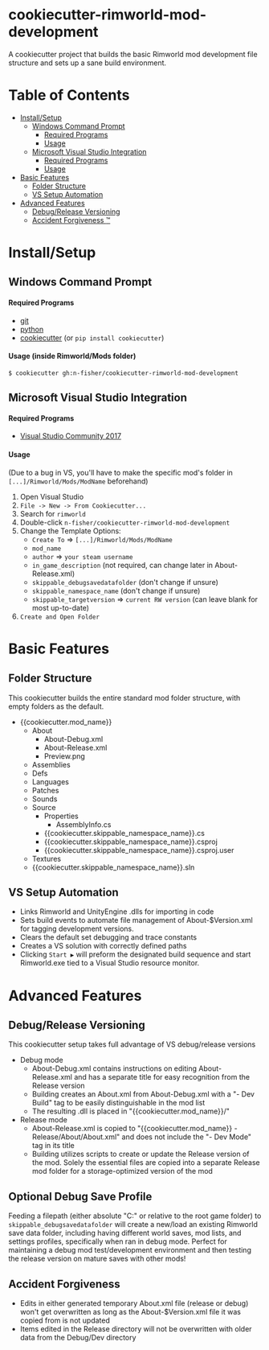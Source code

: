 # cookiecutter-rimworld-mod-development
A cookiecutter project that builds the basic Rimworld mod development file structure and sets up a sane build environment.

# Table of Contents  
- [Install/Setup](#installsetup) 
  - [Windows Command Prompt](#windows-command-prompt)  
    - [Required Programs](#required-programs)  
    - [Usage](#usage-inside-rimworldmods-folder)  
  - [Microsoft Visual Studio Integration](#microsoft-visual-studio-integration)  
    - [Required Programs](#required-programs-1)  
    - [Usage](#usage)  
- [Basic Features](#basic-features) 
  - [Folder Structure](#folder-structure)  
  - [VS Setup Automation](#vs-setup-automation)  
- [Advanced Features](#advanced-features) 
  - [Debug/Release Versioning](#debugrelease-versioning)  
  - [Accident Forgiveness :tm:](#accident-forgiveness)  


# Install/Setup
## Windows Command Prompt
#### Required Programs
- [git](https://git-scm.com/downloads)
- [python](https://www.python.org/downloads/)
- [cookiecutter](https://github.com/audreyr/cookiecutter) (or `pip install cookiecutter`)

#### Usage (inside Rimworld/Mods folder)
    $ cookiecutter gh:n-fisher/cookiecutter-rimworld-mod-development
    
## Microsoft Visual Studio Integration
#### Required Programs

- [Visual Studio Community 2017](https://www.visualstudio.com/downloads/)
#### Usage
(Due to a bug in VS, you'll have to make the specific mod's folder in `[...]/Rimworld/Mods/ModName` beforehand)
1. Open Visual Studio
2. `File -> New -> From Cookiecutter...`
3. Search for `rimworld`
4. Double-click `n-fisher/cookiecutter-rimworld-mod-development`
5. Change the Template Options:
   - `Create To` => `[...]/Rimworld/Mods/ModName`
   - `mod_name`
   - `author` => `your steam username`
   - `in_game_description` (not required, can change later in About-Release.xml)
   - `skippable_debugsavedatafolder` (don't change if unsure)
   - `skippable_namespace_name` (don't change if unsure)
   - `skippable_targetversion` => `current RW version` (can leave blank for most up-to-date)
6. `Create and Open Folder`


# Basic Features
## Folder Structure
This cookiecutter builds the entire standard mod folder structure, with empty folders as the default.
- {{cookiecutter.mod_name}}
  - About
    - About-Debug.xml
    - About-Release.xml
    - Preview.png
  - Assemblies
  - Defs
  - Languages
  - Patches
  - Sounds
  - Source
    - Properties
      - AssemblyInfo.cs
    - {{cookiecutter.skippable_namespace_name}}.cs
    - {{cookiecutter.skippable_namespace_name}}.csproj
    - {{cookiecutter.skippable_namespace_name}}.csproj.user
  - Textures
  - {{cookiecutter.skippable_namespace_name}}.sln

## VS Setup Automation
- Links Rimworld and UnityEngine .dlls for importing in code
- Sets build events to automate file management of About-$Version.xml for tagging development versions.
- Clears the default set debugging and trace constants
- Creates a VS solution with correctly defined paths
- Clicking `Start ▶️` will preform the designated build sequence and start Rimworld.exe tied to a Visual Studio resource monitor.

# Advanced Features
## Debug/Release Versioning
This cookiecutter setup takes full advantage of VS debug/release versions
- Debug mode
  - About-Debug.xml contains instructions on editing About-Release.xml and has a separate title for easy recognition from the Release version 
  - Building creates an About.xml from About-Debug.xml with a "- Dev Build" tag to be easily distinguishable in the mod list
  - The resulting .dll is placed in "{{cookiecutter.mod_name}}/"
- Release mode
  - About-Release.xml is copied to "{{cookiecutter.mod_name}} - Release/About/About.xml" and does not include the "- Dev Mode" tag in its title
  - Building utilizes scripts to create or update the Release version of the mod. Solely the essential files are copied into a separate Release mod folder for a storage-optimized version of the mod
  
## Optional Debug Save Profile
Feeding a filepath (either absolute "C:\" or relative to the root game folder) to `skippable_debugsavedatafolder` will create a new/load an existing Rimworld save data folder, including having different world saves, mod lists, and settings profiles, specifically when ran in debug mode. Perfect for maintaining a debug mod test/development environment and then testing the release version on mature saves with other mods!
  
## Accident Forgiveness
- Edits in either generated temporary About.xml file (release or debug) won't get overwritten as long as the About-$Version.xml file it was copied from is not updated
- Items edited in the Release directory will not be overwritten with older data from the Debug/Dev directory
